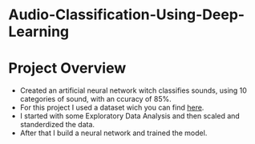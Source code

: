 # Audio-Classification-Using-Deep-Learning
 
 # Project Overview 
* Created an artificial neural network witch classifies sounds, using 10 categories of sound, with an ccuracy of 85%.
* For this project I used a dataset wich you can find [here](https://urbansounddataset.weebly.com/download-urbansound8k.html).
* I started with some Exploratory Data Analysis and then scaled and standerdized the data.
* After that I build a neural network and trained the model.
